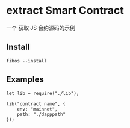 # extract Smart Contract

一个 获取 JS 合约源码的示例

## Install

`fibos --install`

## Examples

```
let lib = require("./lib");

lib("contract name", {
	env: "mainnet",
	path: "./dapppath"
});
```